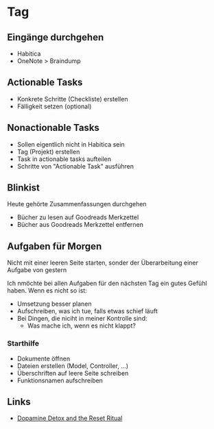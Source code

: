 # Tag

## Eingänge durchgehen

- Habitica
- OneNote > Braindump

## Actionable Tasks
    
- Konkrete Schritte (Checkliste) erstellen
- Fälligkeit setzen (optional)
    
## Nonactionable Tasks
    
- Sollen eigentlich nicht in Habitica sein
- Tag (Projekt) erstellen
- Task in actionable tasks aufteilen
- Schritte von "Actionable Task" ausführen 

## Blinkist

Heute gehörte Zusammenfassungen durchgehen
- Bücher zu lesen auf Goodreads Merkzettel
- Bücher aus Goodreads Merkzettel entfernen

## Aufgaben für Morgen

Nicht mit einer leeren Seite starten, sonder der Überarbeitung einer Aufgabe 
von gestern

Ich nmöchte bei allen Aufgaben für den nächsten Tag ein gutes Gefühl haben. 
Wenn es nicht so ist:
- Umsetzung besser planen
- Aufschreiben, was ich tue, falls etwas schief läuft
- Bei Dingen, die niciht in meiner Kontrolle sind:
    + Was mache ich, wenn es nicht klappt?

### Starthilfe

- Dokumente öffnen
- Dateien erstellen (Model, Controller, ...)
- Überschriften auf leere Seite schreiben
- Funktionsnamen aufschreiben

## Links

- [Dopamine Detox and the Reset Ritual](https://www.youtube.com/watch?v=5wGE98lBU8s)
